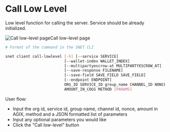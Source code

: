 # Call Low Level

Low level function for calling the server. Service should be already initialized.

![Call low-level page](/assets/images/products/AIMarketplace/TUI/ClientCallServerLowLevelFunctionPage.webp)Call low-level page

```bash
# Format of the command in the SNET CLI

snet client call-lowlevel [-h] [--service SERVICE]
                          [--wallet-index WALLET_INDEX]
                          [--multipartyescrow-at MULTIPARTYESCROW_AT]
                          [--save-response FILENAME]
                          [--save-field SAVE_FIELD SAVE_FIELD]
                          [--endpoint ENDPOINT]
                          ORG_ID SERVICE_ID group_name CHANNEL_ID NONCE
                          AMOUNT_IN_COGS METHOD [PARAMS]
```

User flow:

* Input the org id, service id, group name, channel id, nonce, amount in AGIX, method and a JSON formatted list of parameters
* Input any optional parameters you would like
* Click the "Call low-level" button
